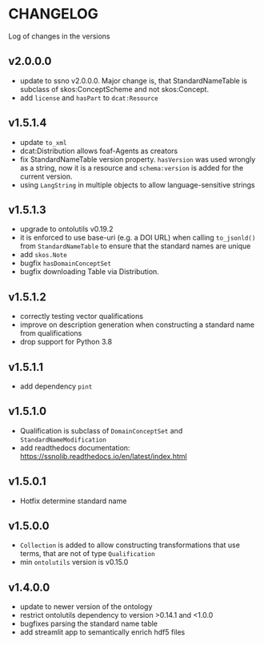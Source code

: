 # CHANGELOG

Log of changes in the versions

## v2.0.0.0

- update to ssno v2.0.0.0. Major change is, that StandardNameTable is subclass of skos:ConceptScheme and not skos:Concept.
- add `license` and `hasPart` to `dcat:Resource`

## v1.5.1.4

- update `to_xml`
- dcat:Distribution allows foaf-Agents as creators
- fix StandardNameTable version property. `hasVersion` was used wrongly as a string, now it is a resource and
  `schema:version` is added for the current version.
- using `LangString` in multiple objects to allow language-sensitive strings

## v1.5.1.3

- upgrade to ontolutils v0.19.2
- it is enforced to use base-uri (e.g. a DOI URL) when calling `to_jsonld()` from `StandardNameTable` to ensure that the
  standard
  names
  are unique
- add `skos.Note`
- bugfix `hasDomainConceptSet`
- bugfix downloading Table via Distribution.

## v1.5.1.2

- correctly testing vector qualifications
- improve on description generation when constructing a standard name from qualifications
- drop support for Python 3.8

## v1.5.1.1

- add dependency `pint`

## v1.5.1.0

- Qualification is subclass of `DomainConceptSet` and `StandardNameModification`
- add readthedocs documentation: https://ssnolib.readthedocs.io/en/latest/index.html

## v1.5.0.1

- Hotfix determine standard name

## v1.5.0.0

- `Collection` is added to allow constructing transformations that use terms, that are not of type `Qualification`
- min `ontolutils` version is v0.15.0

## v1.4.0.0

- update to newer version of the ontology
- restrict ontolutils dependency to version >0.14.1 and <1.0.0
- bugfixes parsing the standard name table
- add streamlit app to semantically enrich hdf5 files